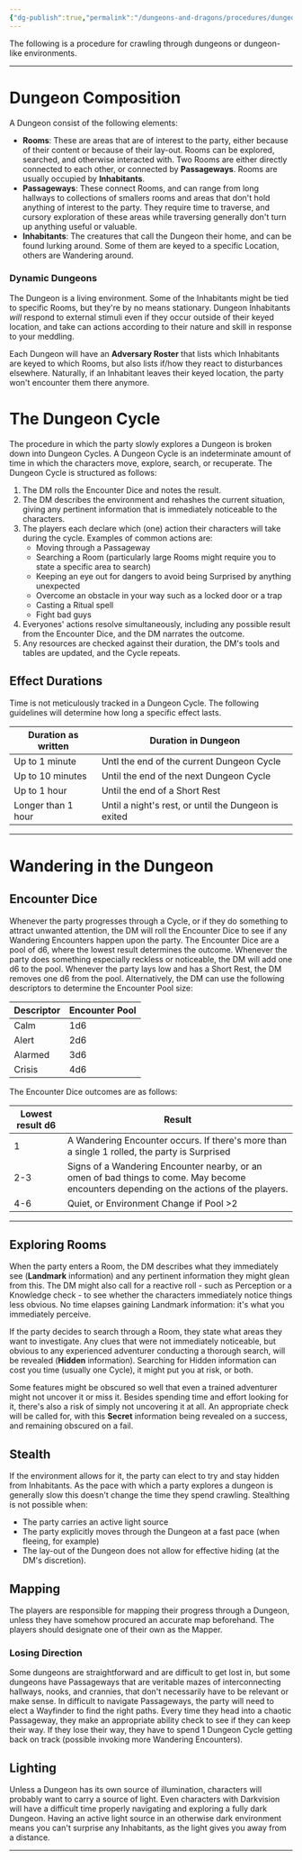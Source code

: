 ```yaml
---
{"dg-publish":true,"permalink":"/dungeons-and-dragons/procedures/dungeon-procedure/"}
---
```



The following is a procedure for crawling through dungeons or dungeon-like environments.

---
# Dungeon Composition
A Dungeon consist of the following elements:
- **Rooms**: These are areas that are of interest to the party, either because of their content or because of their lay-out. Rooms can be explored, searched, and otherwise interacted with. Two Rooms are either directly connected to each other, or connected by **Passageways**. Rooms are usually occupied by **Inhabitants**. 
- **Passageways**: These connect Rooms, and can range from long hallways to collections of smallers rooms and areas that don't hold anything of interest to the party. They require time to traverse, and cursory exploration of these areas while traversing generally don't turn up anything useful or valuable.
- **Inhabitants**: The creatures that call the Dungeon their home, and can be found lurking around. Some of them are keyed to a specific Location, others are Wandering around.

### Dynamic Dungeons
The Dungeon is a living environment. Some of the Inhabitants might be tied to specific Rooms, but they're by no means stationary. Dungeon Inhabitants *will* respond to external stimuli even if they occur outside of their keyed location, and take can actions according to their nature and skill in response to your meddling. 

Each Dungeon will have an **Adversary Roster** that lists which Inhabitants are keyed to which Rooms, but also lists if/how they react to disturbances elsewhere. Naturally, if an Inhabitant leaves their keyed location, the party won't encounter them there anymore.


# The Dungeon Cycle
The procedure in which the party slowly explores a Dungeon is broken down into Dungeon Cycles. A Dungeon Cycle is an indeterminate amount of time in which the characters move, explore, search, or recuperate. The Dungeon Cycle is structured as follows:
1. The DM rolls the Encounter Dice and notes the result.
2. The DM describes the environment and rehashes the current situation, giving any pertinent information that is immediately noticeable to the characters.
3. The players each declare which (one) action their characters will take during the cycle. Examples of common actions are: 
	- Moving through a Passageway
	- Searching a Room (particularly large Rooms might require you to state a specific area to search)
	- Keeping an eye out for dangers to avoid being Surprised by anything unexpected
	- Overcome an obstacle in your way such as a locked door or a trap
	- Casting a Ritual spell
	- Fight bad guys
4. Everyones' actions resolve simultaneously, including any possible result from the Encounter Dice, and the DM narrates the outcome.
5. Any resources are checked against their duration, the DM's tools and tables are updated, and the Cycle repeats.


## Effect Durations
Time is not meticulously tracked in a Dungeon Cycle. The following guidelines will determine how long a specific effect lasts.

| Duration as written | Duration in Dungeon                                  |
| ------------------- | ---------------------------------------------------- |
| Up to 1 minute      | Untl the end of the current Dungeon Cycle            |
| Up to 10 minutes    | Until the end of the next Dungeon Cycle              |
| Up to 1 hour        | Until the end of a Short Rest                        |
| Longer than 1 hour  | Until a night's rest, or until the Dungeon is exited |

---
# Wandering in the Dungeon
## Encounter Dice
Whenever the party progresses through a Cycle, or if they do something to attract unwanted attention, the DM will roll the Encounter Dice to see if any Wandering Encounters happen upon the party. The Encounter Dice are a pool of d6, where the lowest result determines the outcome.
Whenever the party does something especially reckless or noticeable, the DM will add one d6 to the pool. Whenever the party lays low and has a Short Rest, the DM removes one d6 from the pool. Alternatively, the DM can use the following descriptors to determine the Encounter Pool size:

| Descriptor | Encounter Pool |
| ---------- | -------------- |
| Calm       | 1d6            |
| Alert      | 2d6            |
| Alarmed    | 3d6            |
| Crisis     | 4d6            |
The Encounter Dice outcomes are as follows:

| Lowest result d6 | Result                                                                                                                                  |
| ---------------- | --------------------------------------------------------------------------------------------------------------------------------------- |
| 1                | A Wandering Encounter occurs. If there's more than a single 1 rolled, the party is Surprised                                            |
| 2-3              | Signs of a Wandering Encounter nearby, or an omen of bad things to come. May become encounters depending on the actions of the players. |
| 4-6              | Quiet, or Environment Change if Pool >2                                                                                                 |

---
## Exploring Rooms
When the party enters a Room, the DM describes what they immediately see (**Landmark** information) and any pertinent information they might glean from this. The DM might also call for a reactive roll - such as Perception or a Knowledge check - to see whether the characters immediately notice things less obvious. No time elapses gaining Landmark information: it's what you immediately perceive.

If the party decides to search through a Room, they state what areas they want to investigate. Any clues that were not immediately noticeable, but obvious to any experienced adventurer conducting a thorough search, will be revealed (**Hidden** information). Searching for Hidden information can cost you time (usually one Cycle), it might put you at risk, or both.

Some features might be obscured so well that even a trained adventurer might not uncover it or miss it. Besides spending time and effort looking for it, there's also a risk of simply not uncovering it at all. An appropriate check will be called for, with this **Secret** information being revealed on a success, and remaining obscured on a fail.

## Stealth
If the environment allows for it, the party can elect to try and stay hidden from Inhabitants. As the pace with which a party explores a dungeon is generally slow this doesn't change the time they spend crawling.
Stealthing is not possible when:
- The party carries an active light source
- The party explicitly moves through the Dungeon at a fast pace (when fleeing, for example)
- The lay-out of the Dungeon does not allow for effective hiding (at the DM's discretion).

## Mapping
The players are responsible for mapping their progress through a Dungeon, unless they have somehow procured an accurate map beforehand. The players should designate one of their own as the Mapper. 

### Losing Direction
Some dungeons are straightforward and are difficult to get lost in, but some dungeons have Passageways that are veritable mazes of interconnecting hallways, nooks, and crannies, that don't necessarily have to be relevant or make sense.
In difficult to navigate Passageways, the party will need to elect a Wayfinder to find the right paths. Every time they head into a chaotic Passageway, they make an appropriate ability check to see if they can keep their way. If they lose their way, they have to spend 1 Dungeon Cycle getting back on track (possible invoking more Wandering Encounters).

## Lighting
Unless a Dungeon has its own source of illumination, characters will probably want to carry a source of light. Even characters with Darkvision will have a difficult time properly navigating and exploring a fully dark Dungeon.
Having an active light source in an otherwise dark environment means you can't surprise any Inhabitants, as the light gives you away from a distance.


---